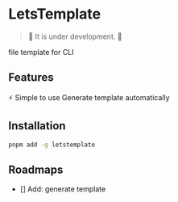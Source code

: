 # LetsTemplate

> 🚧 It is under development. 🚧

file template for CLI

## Features

⚡ Simple to use
Generate template automatically

## Installation

``` bash
pnpm add -g letstemplate
```

## Roadmaps

- [] Add: generate template
